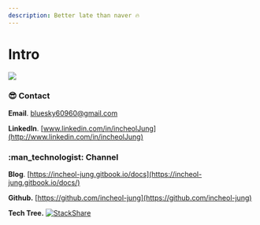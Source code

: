 ```yaml
---
description: Better late than naver 🔥
---
```


# Intro

![](<.gitbook/assets/lego-worlds-listing-thumb-01-ps4-eu-02dec16 (1).png>)

### :sunglasses: Contact

&#x20; **Email**. [bluesky60960@gmail.com](mailto:bluesky60960@gmail.com)

&#x20; **LinkedIn**. [www.linkedin.com/in/incheolJung](http://www.linkedin.com/in/incheolJung)

### :man\_technologist: Channel&#x20;

&#x20; **Blog**. [https://incheol-jung.gitbook.io/docs](https://incheol-jung.gitbook.io/docs/)

&#x20; **Github.** [https://github.com/incheol-jung](https://github.com/incheol-jung)

&#x20; **Tech Tree.** [<img src="http://img.shields.io/badge/tech-stack-0690fa.svg?style=flat" alt="StackShare" data-size="line">](https://stackshare.io/incheol-jung/incheol-jung)
